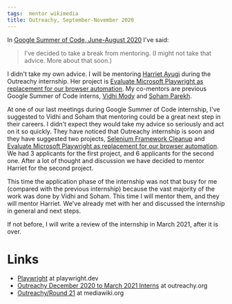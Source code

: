 ```yaml
---
tags:  mentor wikimedia
title: Outreachy, September-November 2020
---
```

In [Google Summer of Code, June-August 2020](/gsoc-june-august-2020) I've said:

> I’ve decided to take a break from mentoring. (I might not take that advice. More about that soon.)

I didn't take my own advice. I will be mentoring [Harriet Ayugi](https://harriet-ayugi.onrender.com/) during the Outreachy internship. Her project is [Evaluate Microsoft Playwright as replacement for our browser automation](https://phabricator.wikimedia.org/T266841). My co-mentors are previous Google Summer of Code interns, [Vidhi Mody](https://vidhi-mody.netlify.app/) and [Soham Parekh](https://www.sohamp.dev/).

At one of our last meetings during Google Summer of Code internship, I've suggested to Vidhi and Soham that mentoring could be a great next step in their careers. I didn't expect they would take my advice so seriously and act on it so quickly. They have noticed that Outreachy internship is soon and they have suggested two projects, [Selenium Framework Cleanup](https://phabricator.wikimedia.org/T263221) and [Evaluate Microsoft Playwright as replacement for our browser automation](https://phabricator.wikimedia.org/T262682). We had 3 applicants for the first project, and 6 applicants for the second one. After a lot of thought and discussion we have decided to mentor Harriet for the second project.

This time the application phase of the internship was not that busy for me (compared with the previous internship) because the vast majority of the work was done by Vidhi and Soham. This time I will mentor them, and they will mentor Harriet. We've already met with her and discussed the internship in general and next steps.

If not before, I will write a review of the internship in March 2021, after it is over.

# Links

* [Playwright](https://playwright.dev/) at playwright.dev
* [Outreachy December 2020 to March 2021 Interns](https://www.outreachy.org/alums/) at outreachy.org
* [Outreachy/Round 21](https://www.mediawiki.org/wiki/Outreachy/Round_21) at mediawiki.org